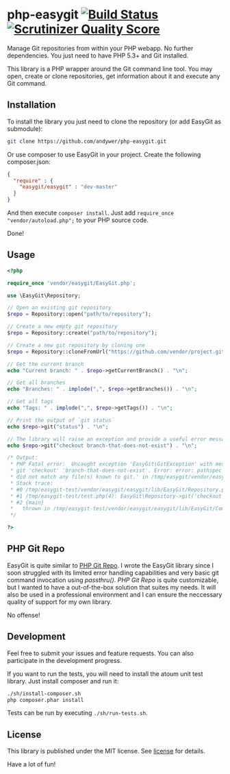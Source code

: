 # php-easygit [![Build Status](https://travis-ci.org/andywer/php-easygit.png?branch=master)](https://travis-ci.org/andywer/php-easygit) [![Scrutinizer Quality Score](https://scrutinizer-ci.com/g/andywer/php-easygit/badges/quality-score.png?s=841fe3e93fbf3f293b08de04e86e6b6179d55fd0)](https://scrutinizer-ci.com/g/andywer/php-easygit/)

Manage Git repositories from within your PHP webapp. No further dependencies. You just need to have PHP 5.3+ and Git installed.

This library is a PHP wrapper around the Git command line tool. You may open, create or clone repositories, get information about it and execute any Git command.


## Installation

To install the library you just need to clone the repository (or add EasyGit as submodule):

```sh
git clone https://github.com/andywer/php-easygit.git
```

Or use composer to use EasyGit in your project. Create the following composer.json:

```json
{
  "require" : {
    "easygit/easygit" : "dev-master"
  }
}
```

And then execute `composer install`. Just add `require_once "vendor/autoload.php";` to your PHP source code.

Done!


## Usage


```php
<?php

require_once 'vendor/easygit/EasyGit.php';

use \EasyGit\Repository;

// Open an existing git repository
$repo = Repository::open("path/to/repository");

// Create a new empty git repository
$repo = Repository::create("path/to/repository");

// Create a new git repository by cloning one
$repo = Repository::cloneFromUrl("https://github.com/vendor/project.git", "path/to/repository");

// Get the current branch
echo "Current branch: " . $repo->getCurrentBranch() . "\n";

// Get all branches
echo "Branches: " . implode(",", $repo->getBranches()) . "\n";

// Get all tags
echo "Tags: " . implode(",", $repo->getTags()) . "\n";

// Print the output of `git status`
echo $repo->git("status") . "\n";

// The library will raise an exception and provide a useful error message if git encounters an error
echo $repo->git("checkout branch-that-does-not-exist") . "\n";

/* Output:
 * PHP Fatal error:  Uncaught exception 'EasyGit\GitException' with message 'Git invocation failed:
 * git 'checkout' 'branch-that-does-not-exist'. Error: error: pathspec 'branch-that-does-not-exist'
 * did not match any file(s) known to git.' in /tmp/easygit/vendor/easygit/easygit/lib/EasyGit/Command.php:25
 * Stack trace:
 * #0 /tmp/easygit-test/vendor/easygit/easygit/lib/EasyGit/Repository.php(93): EasyGit\Command->run()
 * #1 /tmp/easygit-test/test.php(4): EasyGit\Repository->git('checkout branch...')
 * #2 {main}
 *   thrown in /tmp/easygit-test/vendor/easygit/easygit/lib/EasyGit/Command.php on line 25
 */

?>
```


## PHP Git Repo

EasyGit is quite similar to [PHP Git Repo](https://github.com/ornicar/php-git-repo).
I wrote the EasyGit library since I soon struggled with its limited error handling capabilities and very basic git command invocation using _passthru()_.
_PHP Git Repo_ is quite customizable, but I wanted to have a out-of-the-box solution that suites my needs. It will also be used in a professional environment and I can ensure the neccessary quality of support for my own library.

No offense!


## Development

Feel free to submit your issues and feature requests. You can also participate in the development progress.

If you want to run the tests, you will need to install the atoum unit test library. Just install composer and run it:

```sh
./sh/install-composer.sh
php composer.phar install
```

Tests can be run by executing `./sh/run-tests.sh`.


## License

This library is published under the MIT license. See [license](https://raw.github.com/andywer/php-easygit/master/LICENSE) for details.

Have a lot of fun!

